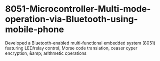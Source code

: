 # 8051-Microcontroller-Multi-mode-operation-via-Bluetooth-using-mobile-phone
Developed a Bluetooth-enabled multi-functional embedded system (8051) featuring LED/relay control, Morse code translation, ceaser cyper encryption, \&amp; arithmetic operations
